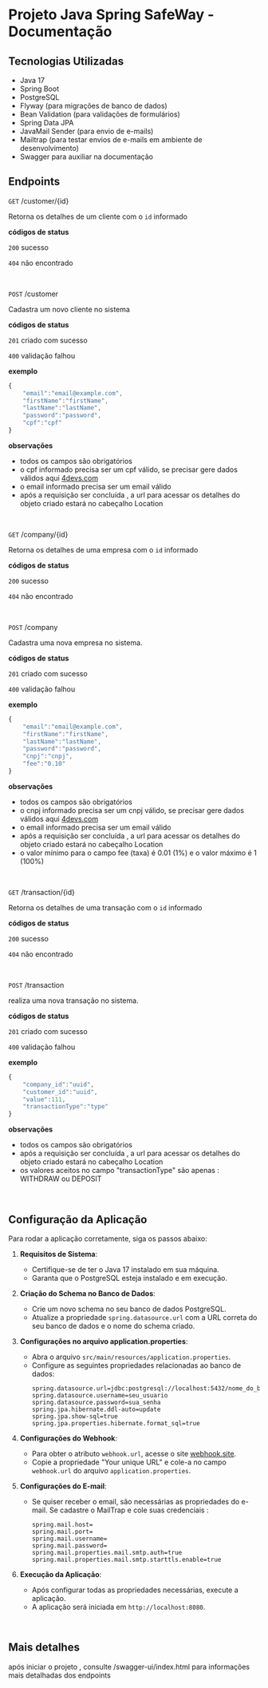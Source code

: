 # Projeto Java Spring SafeWay - Documentação

## Tecnologias Utilizadas

- Java 17
- Spring Boot
- PostgreSQL
- Flyway (para migrações de banco de dados)
- Bean Validation (para validações de formulários)
- Spring Data JPA
- JavaMail Sender (para envio de e-mails)
- Mailtrap (para testar envios de e-mails em ambiente de desenvolvimento)
- Swagger para auxiliar na documentação


## Endpoints

`GET` /customer/{id}

Retorna os detalhes de um cliente com o `id` informado

**códigos de status**

`200` sucesso

`404` não encontrado

<br/>

`POST` /customer

Cadastra um novo cliente no sistema

**códigos de status**

`201` criado com sucesso

`400` validação falhou

**exemplo**
```js
{
	"email":"email@example.com",
	"firstName":"firstName",
	"lastName":"lastName",
	"password":"password",
	"cpf":"cpf" 
}
```
**observações**

- todos os campos são obrigatórios
- o cpf informado precisa ser um cpf válido, se precisar gere dados válidos aqui [4devs.com](https://www.4devs.com.br)
- o email informado precisa ser um email válido
- após a requisição ser concluída , a url para acessar os detalhes do objeto criado estará no cabeçalho Location 
  
<br/>

`GET` /company/{id}

Retorna os detalhes de uma empresa com o `id` informado

**códigos de status**

`200` sucesso

`404` não encontrado

<br/>

`POST` /company

Cadastra uma nova empresa no sistema.

**códigos de status**

`201` criado com sucesso

`400` validação falhou

**exemplo**
```js
{
	"email":"email@example.com",
	"firstName":"firstName",
	"lastName":"lastName",
	"password":"password",
	"cnpj":"cnpj",
	"fee":"0.10"
}
```
**observações**

- todos os campos são obrigatórios
- o cnpj informado precisa ser um cnpj válido, se precisar gere dados válidos aqui [4devs.com](https://www.4devs.com.br)
- o email informado precisa ser um email válido
- após a requisição ser concluída , a url para acessar os detalhes do objeto criado estará no cabeçalho Location
- o valor mínimo para o campo fee (taxa) é 0.01 (1%) e o valor máximo é 1 (100%)  
  
<br/>

`GET` /transaction/{id}

Retorna os detalhes de uma transação com o `id` informado

**códigos de status**

`200` sucesso

`404` não encontrado

<br/>

`POST` /transaction

realiza uma nova transação no sistema.

**códigos de status**

`201` criado com sucesso

`400` validação falhou

**exemplo**
```js
{
	"company_id":"uuid",
	"customer_id":"uuid",
	"value":111,
	"transactionType":"type"
}
```
**observações**

- todos os campos são obrigatórios
- após a requisição ser concluída , a url para acessar os detalhes do objeto criado estará no cabeçalho Location
- os valores aceitos no campo "transactionType" são apenas : WITHDRAW ou DEPOSIT

  
<br/>


## Configuração da Aplicação

Para rodar a aplicação corretamente, siga os passos abaixo:

1. **Requisitos de Sistema**:
   - Certifique-se de ter o Java 17 instalado em sua máquina.
   - Garanta que o PostgreSQL esteja instalado e em execução.
     
2. **Criação do Schema no Banco de Dados**:
   - Crie um novo schema no seu banco de dados PostgreSQL.
   - Atualize a propriedade `spring.datasource.url` com a URL correta do seu banco de dados e o nome do schema criado.
     
3. **Configurações no arquivo application.properties**:
   - Abra o arquivo `src/main/resources/application.properties`.
   - Configure as seguintes propriedades relacionadas ao banco de dados:
     ```
     spring.datasource.url=jdbc:postgresql://localhost:5432/nome_do_banco
     spring.datasource.username=seu_usuario
     spring.datasource.password=sua_senha
     spring.jpa.hibernate.ddl-auto=update
     spring.jpa.show-sql=true
     spring.jpa.properties.hibernate.format_sql=true
     ```

4. **Configurações do Webhook**:
   - Para obter o atributo `webhook.url`, acesse o site [webhook.site](https://webhook.site/).
   - Copie a propriedade "Your unique URL" e cole-a no campo `webhook.url` do arquivo `application.properties`.

5. **Configurações do E-mail**:
   - Se quiser receber o email, são necessárias as propriedades do e-mail. Se cadastre o MailTrap e cole suas credenciais :
      ```
     spring.mail.host=
     spring.mail.port=
     spring.mail.username=
     spring.mail.password=
     spring.mail.properties.mail.smtp.auth=true
     spring.mail.properties.mail.smtp.starttls.enable=true
     ```

6. **Execução da Aplicação**:
   - Após configurar todas as propriedades necessárias, execute a aplicação.
   - A aplicação será iniciada em `http://localhost:8080`.

<br/>

## Mais detalhes

após iniciar o projeto , consulte /swagger-ui/index.html para informações mais detalhadas dos endpoints

<br/>
